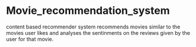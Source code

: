 # Movie_recommendation_system
content based recommender system recommends movies similar to the movies user likes and analyses the sentinments on the reviews given by the user for that movie.
